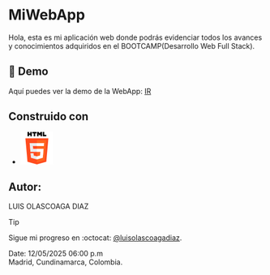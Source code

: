 # MiWebApp

Hola, esta es mi aplicación web donde podrás evidenciar todos los avances y conocimientos adquiridos en el BOOTCAMP(Desarrollo Web Full Stack).

## 🚀 Demo
Aquí puedes ver la demo de la WebApp: [IR](https://www.github.com/luisolascoagadiaz)

## Construido con
* ![HTML5](/img/html64x64.png)

## Autor:
LUIS OLASCOAGA DIAZ

> [!TIP]
> Sigue mi progreso en :octocat: [@luisolascoagadiaz](https://www.github.com/luisolascoagadiaz).

Date: 12/05/2025 06:00 p.m  
Madrid, Cundinamarca, Colombia.